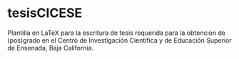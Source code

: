 # tesisCICESE
Plantilla en LaTeX para la escritura de tesis requerida para la obtención de (pos)grado en el Centro de Investigación Científica y de Educación Superior de Ensenada, Baja California.
